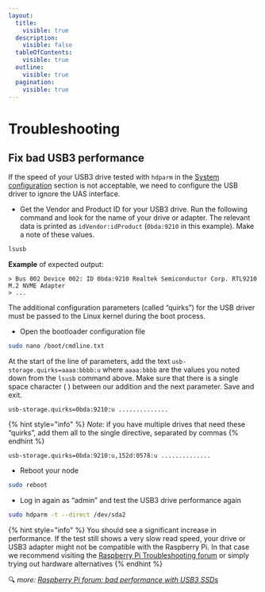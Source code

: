 ```yaml
---
layout:
  title:
    visible: true
  description:
    visible: false
  tableOfContents:
    visible: true
  outline:
    visible: true
  pagination:
    visible: true
---
```


# Troubleshooting

## Fix bad USB3 performance <a href="#fix-bad-usb3-performance" id="fix-bad-usb3-performance"></a>

If the speed of your USB3 drive tested with `hdparm` in the [System configuration](https://raspibolt.org/guide/raspberry-pi/system-configuration.html) section is not acceptable, we need to configure the USB driver to ignore the UAS interface.

* Get the Vendor and Product ID for your USB3 drive. Run the following command and look for the name of your drive or adapter. The relevant data is printed as `idVendor:idProduct` (`0bda:9210` in this example). Make a note of these values.

```bash
lsusb
```

**Example** of expected output:

```
> Bus 002 Device 002: ID 0bda:9210 Realtek Semiconductor Corp. RTL9210 M.2 NVME Adapter
> ...
```

The additional configuration parameters (called “quirks”) for the USB driver must be passed to the Linux kernel during the boot process.

* Open the bootloader configuration file

```bash
sudo nano /boot/cmdline.txt
```

At the start of the line of parameters, add the text `usb-storage.quirks=aaaa:bbbb:u` where `aaaa:bbbb` are the values you noted down from the `lsusb` command above. Make sure that there is a single space character ( ) between our addition and the next parameter. Save and exit.

```
usb-storage.quirks=0bda:9210:u ..............
```

{% hint style="info" %}
_Note:_ if you have multiple drives that need these “quirks”, add them all to the single directive, separated by commas
{% endhint %}

```
usb-storage.quirks=0bda:9210:u,152d:0578:u ..............
```

* Reboot your node

```bash
sudo reboot
```

* Log in again as “admin” and test the USB3 drive performance again

```bash
sudo hdparm -t --direct /dev/sda2
```

{% hint style="info" %}
You should see a significant increase in performance. If the test still shows a very slow read speed, your drive or USB3 adapter might not be compatible with the Raspberry Pi. In that case we recommend visiting the [Raspberry Pi Troubleshooting forum](https://forums.raspberrypi.com/viewforum.php?f=28) or simply trying out hardware alternatives
{% endhint %}

🔍 _more:_ [_Raspberry Pi forum: bad performance with USB3 SSDs_](https://forums.raspberrypi.com/viewtopic.php?f=28\&t=245931)
